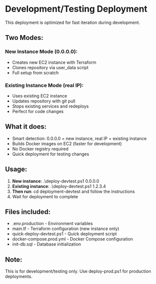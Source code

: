 # Development/Testing Deployment

This deployment is optimized for fast iteration during development.

## Two Modes:

### New Instance Mode (0.0.0.0):
- Creates new EC2 instance with Terraform
- Clones repository via user_data script
- Full setup from scratch

### Existing Instance Mode (real IP):
- Uses existing EC2 instance
- Updates repository with git pull
- Stops existing services and redeploys
- Perfect for code changes

## What it does:
- Smart detection: 0.0.0.0 = new instance, real IP = existing instance
- Builds Docker images on EC2 (faster for development)
- No Docker registry required
- Quick deployment for testing changes

## Usage:
1. **New instance**: .\deploy-devtest.ps1 0.0.0.0
2. **Existing instance**: .\deploy-devtest.ps1 1.2.3.4
3. **Then run**: cd deployment-devtest and follow the instructions
4. Wait for deployment to complete

## Files included:
- .env.production - Environment variables
- main.tf - Terraform configuration (new instance only)
- quick-deploy-devtest.ps1 - Quick deployment script
- docker-compose.prod.yml - Docker Compose configuration
- init-db.sql - Database initialization

## Note:
This is for development/testing only. Use deploy-prod.ps1 for production deployments.
